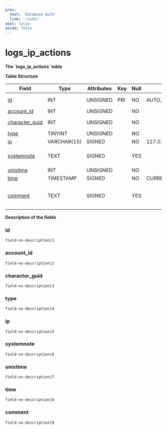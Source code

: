 ```yaml
---
prev:
  text: 'Database Auth'
  link: '/auth/'
next: false
aside: false
---
```


# logs\_ip\_actions

**The \`logs\_ip\_actions\` table**

**Table Structure**

| Field               | Type        | Attributes | Key | Null | Default           | Extra | Comment                       |
| ------------------- | ----------- | ---------- | --- | ---- | ----------------- | ----- | ----------------------------- |
| [id][1]             | INT         | UNSIGNED   | PRI | NO   | AUTO_INCREMENT    |       | Unique Identifier             |
| [account_id][2]     | INT         | UNSIGNED   |     | NO   |                   |       | Account ID                    |
| [character_guid][3] | INT         | UNSIGNED   |     | NO   |                   |       | Character Guid                |
| [type][4]           | TINYINT     | UNSIGNED   |     | NO   |                   |       |                               |
| [ip][5]             | VARCHAR(15) | SIGNED     |     | NO   | 127.0.0.1         |       |                               |
| [systemnote][6]     | TEXT        | SIGNED     |     | YES  |                   |       | Notes inserted by system      |
| [unixtime][7]       | INT         | UNSIGNED   |     | NO   |                   |       | Unixtime                      |
| [time][8]           | TIMESTAMP   | SIGNED     |     | NO   | CURRENT_TIMESTAMP |       | Timestamp                     |
| [comment][9]        | TEXT        | SIGNED     |     | YES  |                   |       | Allows users to add a comment |

[1]: #id
[2]: #accountid
[3]: #characterguid
[4]: #type
[5]: #ip
[6]: #systemnote
[7]: #unixtime
[8]: #time
[9]: #comment

**Description of the fields**

### id

`field-no-description|1`

### account\_id

`field-no-description|2`

### character\_guid

`field-no-description|3`

### type

`field-no-description|4`

### ip

`field-no-description|5`

### systemnote

`field-no-description|6`

### unixtime

`field-no-description|7`

### time

`field-no-description|8`

### comment

`field-no-description|9`
